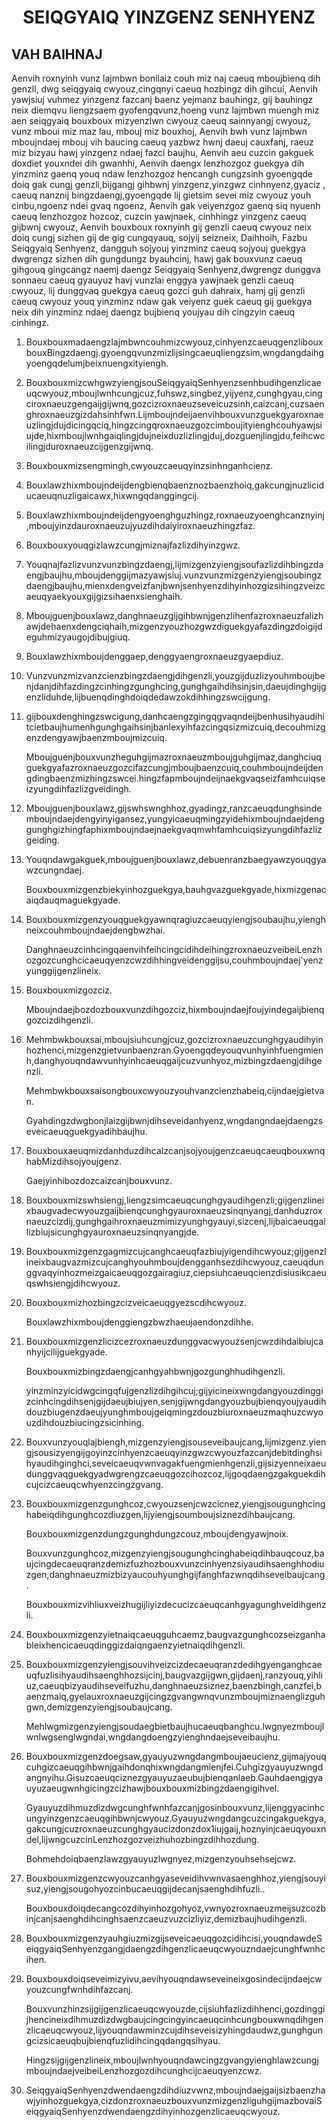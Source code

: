 <h1 align='center'>SEIQGYAIQ YINZGENZ SENHYENZ</h1>
<h2>VAH BAIHNAJ</h2>
<p>Aenvih roxnyinh vunz lajmbwn bonilaiz couh miz naj caeuq mboujbienq dih genzll, dwg seiqgyaiq cwyouz,cingqnyi caeuq hozbingz dih gihcui,
Aenvih yawjsiuj vuhmez yinzgenz fazcanj baenz yejmanz bauhingz, gij bauhingz neix diemqvu liengzsaem gyofengqvunz,hoeng vunz lajmbwn muengh miz aen seiqgyaiq bouxboux mizyenzlwn cwyouz caeuq sainnyangj cwyouz, vunz mboui miz maz lau, mbouj miz bouxhoj,
Aenvih bwh vunz lajmbwn mboujndaej mbouj vih baucing caeuq yazbwz hwnj daeuj cauxfanj, raeuz miz bizyau hawj yinzgenz ndaej fazci baujhu,
Aenvih aeu cuzcin gakguek doxdiet youxndei dih gwanhhi,
Aenvih daengx lenzhozgoz guekgya dih yinzminz gaenq youq ndaw lenzhozgoz hencangh cungzsinh gyoengqde doiq gak cungj genzli,bijgangj gihbwnj yinzgenz,yinzgwz cinhnyenz,gyaciz , caeuq nanznij bingzdaengj,gyoengqde lij gietsim sevei miz cwyouz youh cinbu,ngoenz ndei gvaq ngoenz,
Aenvih gak veiyenzgoz gaenq siq nyuenh caeuq lenzhozgoz hozcoz, cuzcin yawjnaek, cinhhingz yinzgenz caeuq gijbwnj cwyouz,
Aenvih bouxboux roxnyinh gij genzli caeuq cwyouz neix doiq cungj sizhen gij de gig cungqyauq,
sojyij seizneix,
Daihhoih,
Fazbu Seiqgyaiq Senhyenz, dangguh sojyouj yinzminz caeuq sojyouj guekgya dwgrengz sizhen dih gungdungz byauhcinj, hawj gak bouxvunz caeuq gihgouq gingcangz naemj daengz Seiqgyaiq Senhyenz,dwgrengz dunggva sonnaeu caeuq gyauyuz havj vunzlai enggya yawjnaek genzli caeuq cwyouz, lij dunggvaq guekgya caeuq gozci guh dahraix, hamj gij genzli caeuq cwyouz youq yinzminz
ndaw gak veiyenz guek caeuq gij guekgya neix dih yinzminz ndaej daengz bujbienq youjyau dih cingzyin caeuq cinhingz.</p>
<ol>
  <li>
    <p>Bouxbouxmadaengzlajmbwncouhmizcwyouz,cinhyenzcaeuqgenzlibouxbouxBingzdaengj.gyoengqvunzmizlijsingcaeuqliengzsim,wngdangdaihgyoengqdelumjbeixnuengxityiengh.</p>
  </li>
  <li>
    <p>BouxbouxmizcwhgwzyiengjsouSeiqgyaiqSenhyenzsenhbudihgenzlicaeuqcwyouz,mboujlwnhcungjcuz,fuhswz,singbez,yijyenz,cunghgyau,cingciroxnaeuzgengaijgijwnq,gozcizroxnaeuzseveicuzsinh,caizcanj,cuzsaenghroxnaeuzgizdahsinhfwn.Lijmboujndeijaenvihbouxvunzguekgyaroxnaeuzlingjdujdicingqciq,hingzcingqroxnaeuzgozcimboujityienghcouhyawjsiujde,hixmboujlwnhgaiqlingjdujneixduzlizlingjduj,dozguenjlingjdu,feihcwcilingjduroxnaeuzcijgenzgijwnq.</p>
  </li>
  <li>
    <p>Bouxbouxmizsengmingh,cwyouzcaeuqyinzsinhnganhcienz.</p>
  </li>
  <li>
    <p>Bouxlawzhixmboujndeijdengbienqbaenznozbaenzhoiq,gakcungjnuzliciducaeuqnuzligaicawx,hixwngqdanggingcij.</p>
  </li>
  <li>
    <p>Bouxlawzhixmboujndeijdengyoenghguzhingz,roxnaeuzyoenghcanznyinj,mboujyinzdauroxnaeuzujyuzdihdaiyiroxnaeuzhingzfaz.</p>
  </li>
  <li>
    <p>Bouxbouxyouqgizlawzcungjmiznajfazlizdihyinzgwz.</p>
  </li>
  <li>
    <p>Youqnajfazlizvunzvunzbingzdaengj,lijmizgenzyiengjsoufazlizdihbingzdaengjbaujhu,mboujdenggijmazyawjsiuj.vunzvunzmizgenzyiengjsoubingzdaengjbaujhu,mienxdengveizfanjbwnjsenhyenzdihyinhozgizsihingzveizcaeuqyaekyouxgijgizsihaenxsienghaih.</p>
  </li>
  <li>
    <p>Mboujguenjbouxlawz,danghnaeuzgijgihbwnjgenzlihenfazroxnaeuzfalizhawjdehaenxdengciqhaih,mizgenzyouzhozgwzdiguekgyafazdingzdoigijdeguhmizyaugojdibujgiuq.</p>
  </li>
  <li>
    <p>Bouxlawzhixmboujdenggaep,denggyaengroxnaeuzgyaepdiuz.</p>
  </li>
  <li>
    <p>Vunzvunzmizvanzcienzbingzdaengjdihgenzli,youzgijduzlizyouhmboujbenjdanjdihfazdingzcinhingzgunghcing,gunghgaihdihsinjsin,daeujdinghgijgenzliduhde,lijbuenqdinghdoiqdedawzokdihhingzswcijgung.</p>
  </li>
  <li>
    <p>gijbouxdenghingzswcigung,danhcaengzgingqgvaqndeijbenhusihyaudihitcietbaujhumenhgunghgaihsinjbanlexyihfazcingqsizmizcuiq,decouhmizgenzdengyawjbaenzmboujmizcuiq.</p>
    <p>Mboujguenjbouxvunzheguhgijmazroxnaeuzmboujguhgijmaz,danghciuqguekgyafazroxnaeuzgozcifazcungjmboujbaenzcuiq,couhmboujndeijdengdingbaenzmizhingzswcei.hingzfapmboujndeijnaekgvaqseizfamhcuiqseizyungdihfazlizgveidingh.</p>
  </li>
  <li>
    <p>Mboujguenjbouxlawz,gijswhswnghhoz,gyadingz,ranzcaeuqdunghsindemboujndaejdengyinyigansez,yungyicaeuqmingzyidehixmboujndaejdenggunghgizhingfaphixmboujndaejnaekgvaqmwhfamhcuiqsizyungdihfazlizgeiding.</p>
  </li>
  <li>
    <p>Youqndawgakguek,mboujguenjbouxlawz,debuenranzbaegyawzyouqgyawzcungndaej.</p>
    <p>Bouxbouxmizgenzbiekyinhozguekgya,bauhgvazguekgyade,hixmizgenacaiqdauqmaguekgyade.</p>
  </li>
  <li>
    <p>Bouxbouxmizgenzyouqguekgyawnqragiuzcaeuqyiengjsoubaujhu,yienghneixcouhmboujndaejdengbwzhai.</p>
    <p>DanghnaeuzcinhcingqaenvihfeihcingcidihdeihingzroxnaeuzveibeiLenzhozgozcunghcicaeuqyenzcwzdihhingveidenggijsu,couhmboujndaej'yenzyunggijgenzlineix.</p>
  </li>
  <li>
    <p>Bouxbouxmizgozciz.</p>
    <p>Mboujndaejbozdozbouxvunzdihgozciz,hixmboujndaejfoujyindegaijbienqgozcizdihgenzli.</p>
  </li>
  <li>
    <p>Mehmbwkbouxsai,mboujsiuhcungjcuz,gozcizroxnaeuzcunghgyaudihyinhozhenci,mizgenzgietvunbaenzran.Gyoengqdeyouqvunhyinhfuengmienh,danghyouqndawvunhyinhcaeuqgaijcuzvunhyoz,mizbingzdaengjdihgenzli.</p>
    <p>Mehmbwkbouxsaisongbouxcwyouzyouhvanzcienzhabeiq,cijndaejgietvan.</p>
    <p>Gyahdingzdwgbonjlaizgijbwnjdihseveidanhyenz,wngdangndaejdaengzseveicaeuqguekgyadihbaujhu.</p>
  </li>
  <li>
    <p>BouxbouxaeuqmizdanhduzdihcaIzcanjsojyoujgenzcaeuqcaeuqbouxwnqhabMizdihsojyoujgenz.</p>
    <p>Gaejyinhibozdozcaizcanjbouxvunz.</p>
  </li>
  <li>
    <p>Bouxbouxmizswhsiengj,liengzsimcaeuqcunghgyaudihgenzli;gijgenzlineixbaugvadecwyouzgaijbienqcunghgyauroxnaeuzsinqnyangj,danhduzroxnaeuzcizdij,gunghgaihroxnaeuzmimizyunghgyauyi,sizcenj,lijbaicaeuqgailizbiujsicunghgyauroxnaeuzsinqnyangjde.</p>
  </li>
  <li>
    <p>Bouxbouxmizgenzgagmizcujcanghcaeuqfazbiujyigendihcwyouz;gijgenzlineixbaugvazmizcujcanghyouhmboujdengganhsezdihcwyouz,caeuqdunggvaqyinhozmeizgaicaeuqgozgairagiuz,ciepsiuhcaeuqcienzdisiusikcaeuqswhsiengjdihcwyouz.</p>
  </li>
  <li>
    <p>Bouxbouxmizhozbingzcizveicaeuqgyezscdihcwyouz.</p>
    <p>Bouxlawzhixmboujdenggiengzbwzhaeujaendonzdihhe.</p>
  </li>
  <li>
    <p>Bouxbouxmizgenzlicizcezroxnaeuzdunggvacwyouzsenjcwzdihdaibiujcanhyijcilijguekgyade.</p>
    <p>Bouxbouxmizbingzdaengjcanhgyahbwnjgozgunghhudihgenzli.</p>
    <p>yinzminzyicidwgcingqfujgenzlizdihgihcuj;gijyicineixwngdangyouzdinggizcinhcingdihsenjgijdaeujbiujyen,senjgijwngdangyouzbujbienqyoujyaudihdouzbiugenzdaeujyunghmboujgeiqmingzdouzbiuroxnaeuzmaqhuzcwyouzdihdouzbiucingzsicinhing.</p>
  </li>
  <li>
    <p>Bouxvunzyouqlajbiengh,mizgenzyiengjsouseveibaujcang,lijmizgenz.yiengjsousizyengijgoyinzcinhyenzcaeuqyinzgwzcwyouzfazcanjdebitdinghsihyaudihginghci,seveicaeuqvwnvagakfuengmienhgenzli,gijsizyenneixaeudunggvaqguekgyadwgrengzcaeuqgozcihozcoz,lijgoqdaengzgakguekdihcujcizcaeuqcwhyenzcingzgvang.</p>
  </li>
  <li>
    <p>Bouxbouxmizgenzgunghcoz,cwyouzsenjcwzcicnez,yiengjsougunghcinghabeiqdihgunghcozdiuzgen,lijyiengjsoumboujsiznezdihbaujcang.</p>
    <p>Bouxbouxmizgenzdungzgunghdungzcouz,mboujdengyawjnoix.</p>
    <p>Bouxvunzgunghcoz,mizgenzyiengjsougunghcinghabeiqdihbauqcouz,baujcingdecaeuqranzdemizfuzhozbouxvunzcinhyenzsiyaudihsaenghhodiuzgen,danghnaeuzmizbizyaucouhyunghgijfanghfazwnqdihseveibaujcang.</p>
    <p>Bouxbouxmizvihliuxveizhugijliyizdecucizcaeuqcanhgyagunghveidihgenzli.</p>
  </li>
  <li>
    <p>Bouxbouxmizgenzyietnaiqcaeuqguhcaemz,baugvazgunghcozseizganhableixhencicaeuqdinggizdaiqngaenzyietnaiqdihgenzli.</p>
  </li>
  <li>
    <p>Bouxbouxmizgenzyiengjsouvihveizcizdecaeuqranzdedihgyenganghcaeuqfuzlisihyaudihsaenghhozsijcinj,baugvazgijgwn,gijdaenj,ranzyouq,yihliuz,caeuqbizyaudihseveifuzhu,danghnaeuzsiznez,baenzbingh,canzfei,baenzmaiq,gyelauxroxnaeuzgijcingzgvangwnqvunzmboujmiznaenglizguhgwn,demizgenzyiengjsoubaujcang.</p>
    <p>Mehlwgmizgenzyiengjsoudaegbietbaujhucaeuqbanghcu.lwgnyezmboujlwnlwgsenglwgndai,wngdangdoengzyienghndaejseveibaujhu.</p>
  </li>
  <li>
    <p>Bouxbouxmizgenzdoegsaw,gyauyuzwngdangmboujaeucienz,gijmajyouqcuhgizcaeuqgihbwnjgaihdonqhixwngdangmienjfei.Cuhgizgyauyuzwngdangnyihu.Gisuzcaeuqciznezgyauyuzaeubujbienqanlaeb.Gauhdaengjgyauyuzaeugwnhgicingzcizhawjbouxbouxmizbingzdaengigihvel.</p>
    <p>Gyauyuzdihmuzdizdwgcunghfwnhfazcanjgosinbouxvunz,lijenggyacinhcungyinzgenzcaeuqgihbwnjcwyouz.Gyauyuzwngdangcuzcingakguekgya,gakcungjcuzroxnaeuzcunghgyaucizdonzdox1iujgaij,hoznyinjcaeuqyouxndel,lijwngcuzcinLenzhozgozveizhuhozbingzdihhozdung.</p>
    <p>Bohmehdoiqbaenzlawzgyauyuzlwgnyez,mizgenzyouhsehsejcwz.</p>
  </li>
  <li>
    <p>Bouxbouxmizgenzcwyouzcanhgyaseveidihvwnvasaenghhoz,yiengjsouyisuz,yiengjsougohyozcinbucaeuqgijdecanjsaenghdihfuzli..</p>
    <p>Bouxbouxdoiqdecangcozdihyinhozgohyoz,vwnyozroxnaeuzmeijsuzcozbinjcanjsaenghdihcinghsaenzcaeuzvuzcizliyiz,demizbaujhudihgenzli.</p>
  </li>
  <li>
    <p>Bouxbouxmizgenzyauhgiuzmizgijseveicaeuqgozcidihcisi,youqndawdeSeiqgyaiqSenhyenzgangjdaengzdihgenzlicaeuqcwyouzndaejcunghfwnhcihen.</p>
  </li>
  <li>
    <p>Bouxbouxdoiqseveimizyivu,aevihyouqndawseveineixgosindecijndaejcwyouzcungfwnhdihfazcanj.</p>
    <p>Bouxvunzhinzsijgijgenzlicaeuqcwyouzde,cijsiuhfazlizdihhenci,gozdinggijhencineixdihmuzdizdwgbaujcingcingyincaeuqcinhcungbouxwnqdihgenzlicaeuqcwyouz,lijyouqndawminzcujdihseveisizyhingdaudwz,gunghgungcizsicaeuqbujbienqfuzlidihcingqdangqsihyau.</p>
    <p>Hingzsijgijgenzlineix,mboujlwnhyouqndawcingzgvangyienghlawzcungjmboujndaejveibeiLenzhozgozdihcunghcijcaeuqyenzcwz.</p>
  </li>
  <li>
    <p>SeiqgyaiqSenhyenzdwendaengzdihdiuzvwnz,mboujndaejgaijsizbaenzhawjyinhozguekgya,cizdonzroxnaeuzbouxvunzmizgenzliguhgijmazbovaiSeiqgyaiqSenhyenzdwendaengzdihyinhozgenzlicaeuqcwyouz.</p>
  </li>
</ol>